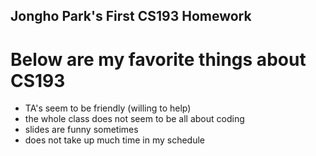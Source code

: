 ## Jongho Park's First CS193 Homework
# Below are my favorite things about CS193
- TA's seem to be friendly (willing to help)
- the whole class does not seem to be all about coding
- slides are funny sometimes
- does not take up much time in my schedule
